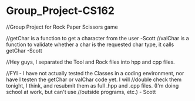 # Group_Project-CS162

//Group Project for Rock Paper Scissors game

//getChar is a function to get a character from the user -Scott
//valChar is a function to validate whether a char is the requested char type, it calls getChar -Scott

//Hey guys, I separated the Tool and Rock files into hpp and cpp files. 


//FYI - I have not actually tested the Classes in a coding environment, nor have I testen the getChar or valChar code yet. I will //double check them tonight, I think, and resubmit them as full .hpp and .cpp files. (I'm doing school at work, but can't use //outside programs, etc.) - Scott
